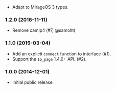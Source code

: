 - Adapt to MirageOS 3 types.

### 1.2.0 (2016-11-11)

- Remove camlp4 (#7, @samoht)

### 1.1.0 (2015-03-04)

- Add an explicit `connect` function to interface (#1).
- Support the `Io_page` 1.4.0+ API. (#2).

### 1.0.0 (2014-12-01)

- Initial public release.
